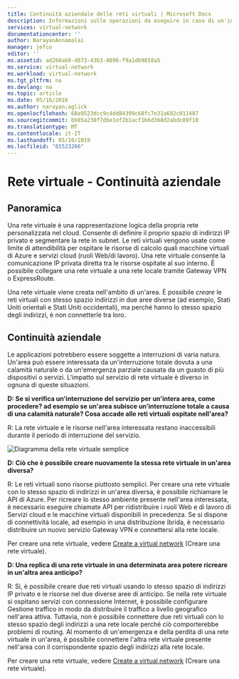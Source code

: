 ```yaml
---
title: Continuità aziendale delle reti virtuali | Microsoft Docs
description: Informazioni sulle operazioni da eseguire in caso di un'interruzione del servizio Azure con impatto sulle reti virtuali di Azure.
services: virtual-network
documentationcenter: ''
author: NarayanAnnamalai
manager: jefco
editor: ''
ms.assetid: ad260ab9-d873-43b3-8896-f9a1db9858a5
ms.service: virtual-network
ms.workload: virtual-network
ms.tgt_pltfrm: na
ms.devlang: na
ms.topic: article
ms.date: 05/16/2016
ms.author: narayan;aglick
ms.openlocfilehash: 68a9523dcc9c4dd84399c68fc7e31a692c011487
ms.sourcegitcommit: bb85a238f7dbe1ef2b1acf1b6d368d2abdc89f10
ms.translationtype: MT
ms.contentlocale: it-IT
ms.lasthandoff: 05/10/2019
ms.locfileid: "65523266"
---
```

# <a name="virtual-network--business-continuity"></a>Rete virtuale - Continuità aziendale

## <a name="overview"></a>Panoramica
Una rete virtuale è una rappresentazione logica della propria rete personalizzata nel cloud. Consente di definire il proprio spazio di indirizzi IP privato e segmentare la rete in subnet. Le reti virtuali vengono usate come limite di attendibilità per ospitare le risorse di calcolo quali macchine virtuali di Azure e servizi cloud (ruoli Web/di lavoro). Una rete virtuale consente la comunicazione IP privata diretta tra le risorse ospitate al suo interno. È possibile collegare una rete virtuale a una rete locale tramite Gateway VPN o ExpressRoute.

Una rete virtuale viene creata nell'ambito di un'area. È possibile *creare* le reti virtuali con stesso spazio indirizzi in due aree diverse (ad esempio, Stati Uniti orientali e Stati Uniti occidentali), ma perché hanno lo stesso spazio degli indirizzi, è non connetterle tra loro. 

## <a name="business-continuity"></a>Continuità aziendale

Le applicazioni potrebbero essere soggette a interruzioni di varia natura. Un'area può essere interessata da un'interruzione totale dovuta a una calamità naturale o da un'emergenza parziale causata da un guasto di più dispositivi o servizi. L'impatto sul servizio di rete virtuale è diverso in ognuna di queste situazioni.

**D: Se si verifica un'interruzione del servizio per un'intera area, come procedere? ad esempio se un'area subisce un'interruzione totale a causa di una calamità naturale? Cosa accade alle reti virtuali ospitate nell'area?**

R: La rete virtuale e le risorse nell'area interessata restano inaccessibili durante il periodo di interruzione del servizio.

![Diagramma della rete virtuale semplice](./media/virtual-network-disaster-recovery-guidance/vnet.png)

**D: Ciò che è possibile creare nuovamente la stessa rete virtuale in un'area diversa?**

R: Le reti virtuali sono risorse piuttosto semplici. Per creare una rete virtuale con lo stesso spazio di indirizzi in un'area diversa, è possibile richiamare le API di Azure. Per ricreare lo stesso ambiente presente nell'area interessata, è necessario eseguire chiamate API per ridistribuire i ruoli Web e di lavoro di Servizi cloud e le macchine virtuali disponibili in precedenza. Se si dispone di connettività locale, ad esempio in una distribuzione ibrida, è necessario distribuire un nuovo servizio Gateway VPN e connettersi alla rete locale.

Per creare una rete virtuale, vedere [Create a virtual network](manage-virtual-network.md#create-a-virtual-network) (Creare una rete virtuale).

**D: Una replica di una rete virtuale in una determinata area potere ricreare in un'altra area anticipo?**

R: Sì, è possibile creare due reti virtuali usando lo stesso spazio di indirizzi IP privato e le risorse nel due diverse aree di anticipo. Se nella rete virtuale si ospitano servizi con connessione Internet, è possibile configurare Gestione traffico in modo da distribuire il traffico a livello geografico nell'area attiva. Tuttavia, non è possibile connettere due reti virtuali con lo stesso spazio degli indirizzi a una rete locale perché ciò comporterebbe problemi di routing. Al momento di un'emergenza e della perdita di una rete virtuale in un'area, è possibile connettere l'altra rete virtuale presente nell'area con il corrispondente spazio degli indirizzi alla rete locale.

Per creare una rete virtuale, vedere [Create a virtual network](manage-virtual-network.md#create-a-virtual-network) (Creare una rete virtuale).


